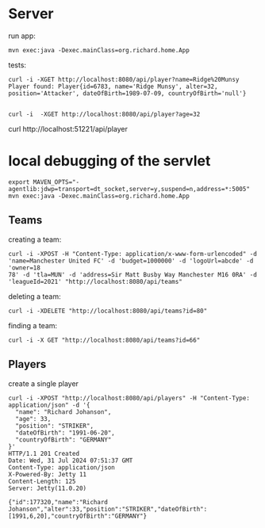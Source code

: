 # Server

run app:

```
mvn exec:java -Dexec.mainClass=org.richard.home.App
```

tests:

```
curl -i -XGET http://localhost:8080/api/player?name=Ridge%20Munsy
Player found: Player{id=6783, name='Ridge Munsy', alter=32, position='Attacker', dateOfBirth=1989-07-09, countryOfBirth='null'}


curl -i  -XGET http://localhost:8080/api/player?age=32
```

curl http://localhost:51221/api/player

# local debugging of the servlet

```
export MAVEN_OPTS="-agentlib:jdwp=transport=dt_socket,server=y,suspend=n,address=*:5005"
mvn exec:java -Dexec.mainClass=org.richard.home.App
```

## Teams
creating a team:

```
curl -i -XPOST -H "Content-Type: application/x-www-form-urlencoded" -d 'name=Manchester United FC' -d 'budget=1000000' -d 'logoUrl=abcde' -d 'owner=18
78' -d 'tla=MUN' -d 'address=Sir Matt Busby Way Manchester M16 0RA' -d 'leagueId=2021' "http://localhost:8080/api/teams" 
```

deleting a team:

```
curl -i -XDELETE "http://localhost:8080/api/teams?id=80"
```

finding a team:

```
curl -i -X GET "http://localhost:8080/api/teams?id=66"
```

## Players
create a single player
```
curl -i -XPOST "http://localhost:8080/api/players" -H "Content-Type: application/json" -d '{
  "name": "Richard Johanson",
  "age": 33,
  "position": "STRIKER",
  "dateOfBirth": "1991-06-20",
  "countryOfBirth": "GERMANY"
}'
HTTP/1.1 201 Created
Date: Wed, 31 Jul 2024 07:51:37 GMT
Content-Type: application/json
X-Powered-By: Jetty 11
Content-Length: 125
Server: Jetty(11.0.20)

{"id":177320,"name":"Richard Johanson","alter":33,"position":"STRIKER","dateOfBirth":[1991,6,20],"countryOfBirth":"GERMANY"}

```

